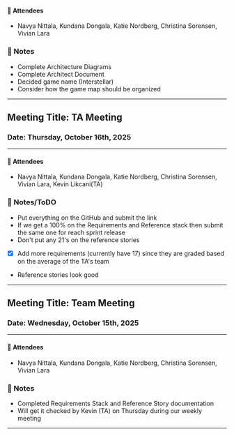#### 👥 Attendees

- Navya Nittala, Kundana Dongala, Katie Nordberg, Christina Sorensen, Vivian Lara

### 📒 Notes
- Complete Architecture Diagrams
- Complete Architect Document
- Decided game name (Interstellar)
- Consider how the game map should be organized 


---

## **Meeting Title:** TA Meeting
### **Date:** Thursday, October 16th, 2025
---

#### 👥 Attendees

- Navya Nittala, Kundana Dongala, Katie Nordberg, Christina Sorensen, Vivian Lara, Kevin Likcani(TA)

### 📒 Notes/ToDO
- Put everything on the GitHub and submit the link
- If we get a 100% on the Requirements and Reference stack then submit the same one for reach sprint release
- Don't put any 21's on the reference stories
- [X] Add more requirements (currently have 17) since they are graded based on the average of the TA's team
- Reference stories look good
  
---

## **Meeting Title:** Team Meeting
### **Date:** Wednesday, October 15th, 2025
---

#### 👥 Attendees

- Navya Nittala, Kundana Dongala, Katie Nordberg, Christina Sorensen, Vivian Lara

### 📒 Notes
- Completed Requirements Stack and Reference Story documentation
- Will get it checked by Kevin (TA) on Thursday during our weekly meeting
  
---
